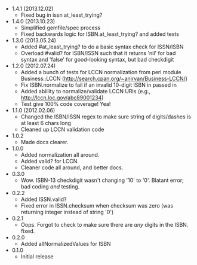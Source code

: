 * 1.4.1 (2013.12.02)
  * Fixed bug in issn at_least_trying?
* 1.4.0 (2013.10.23)
  * Simplified gemfile/spec process
  * Fixed backwards logic for ISBN.at_least_trying? and added tests
* 1.3.0 (2013.05.24)
  * Added #at_least_trying? to do a basic syntax check for ISSN/ISBN
  * Overload #valid? for ISBN/ISSN such that it returns 'nil' for bad syntax and
    'false' for good-looking syntax, but bad checkdigit
* 1.2.0 (2012.07.24)
  * Added a bunch of tests for LCCN normalization from perl module Business::LCCN
    (http://search.cpan.org/~anirvan/Business-LCCN/)
  * Fix ISBN.normalize to fail if an invalid 10-digit ISBN in passed in
  * Added ablility to normalize/validate LCCN URIs (e.g., http://lccn.loc.gov/abc89001234)
  * Test give 100% code coverage! Yea!
* 1.1.0 (2012.02.06)
  * Changed the ISBN/ISSN regex to make sure string of digits/dashes is at least 6 chars long
  * Cleaned up LCCN validation code
* 1.0.2
  * Made docs clearer.
* 1.0.0
  * Added normalization all around.
  * Added valid? for LCCN.
  * Cleaner code all around, and better docs.
* 0.3.0
  * Wow. ISBN-13 checkdigit wasn't changing '10' to '0'. Blatant error; bad coding *and* testing.
* 0.2.2
  * Added ISSN.valid?
  * Fixed error in ISSN.checksum when checksum was zero (was returning integer instead of string '0')
* 0.2.1
  * Oops. Forgot to check to make sure there are *any* digits in the ISBN. fixed.
* 0.2.0
  * Added allNormalizedValues for ISBN
* 0.1.0
  * Initial release
